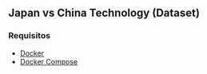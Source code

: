 ## Japan vs China Technology (Dataset)
### Requisitos

- [Docker](https://www.docker.com/get-started)
- [Docker Compose](https://docs.docker.com/compose/install/)

